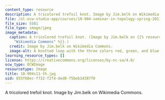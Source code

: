 ```yaml
---
content_type: resource
description: A tricolored trefoil knot. Image by Jim.belk on Wikimedia Commons.
file: /ol-ocw-studio-app/courses/18-904-seminar-in-topology-spring-2011/855f68ecf732f2f4ded0f5beb14387f0_18-904s11-th.jpg
file_size: 5581
file_type: image/jpeg
image_metadata:
  caption: A tricolored trefoil knot. (Image by Jim.belk on {{% resource_link "e8ec7dfc-45a5-4f78-bac9-9ce9a6462005"
    "Wikimedia Commons" %}}.)
  credit: Image by Jim.belk on Wikimedia Commons.
  image-alt: A knotted loop with the three colors red, green, and blue.
learning_resource_types: []
license: https://creativecommons.org/licenses/by-nc-sa/4.0/
ocw_type: OCWImage
resourcetype: Image
title: 18-904s11-th.jpg
uid: 855f68ec-f732-f2f4-ded0-f5beb14387f0
---
```

A tricolored trefoil knot. Image by Jim.belk on Wikimedia Commons.
